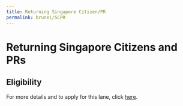 ```yaml
---
title: Returning Singapore Citizen/PR
permalink: brunei/SCPR
---
```


# Returning Singapore Citizens and PRs

## Eligibility

For more details and to apply for this lane, click [here](/SCPR/requirements-and-process).
